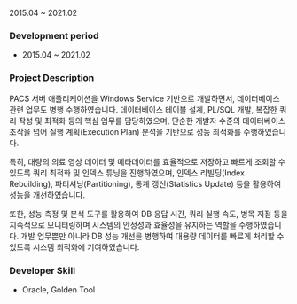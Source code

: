 2015.04 ~ 2021.02

### Development period

- 2015.04 ~ 2021.02

### Project Description

PACS 서버 애플리케이션을 Windows Service 기반으로 개발하면서, 데이터베이스 관련 업무도 병행 수행하였습니다. 데이터베이스 테이블 설계, PL/SQL 개발, 복잡한 쿼리 작성 및 최적화 등의 핵심 업무를 담당하였으며, 단순한 개발자 수준의 데이터베이스 조작을 넘어 실행 계획(Execution Plan) 분석을 기반으로 성능 최적화를 수행하였습니다.

특히, 대량의 의료 영상 데이터 및 메타데이터를 효율적으로 저장하고 빠르게 조회할 수 있도록 쿼리 최적화 및 인덱스 튜닝을 진행하였으며, 인덱스 리빌딩(Index Rebuilding), 파티셔닝(Partitioning), 통계 갱신(Statistics Update) 등을 활용하여 성능을 개선하였습니다.

또한, 성능 측정 및 분석 도구를 활용하여 DB 응답 시간, 쿼리 실행 속도, 병목 지점 등을 지속적으로 모니터링하며 시스템의 안정성과 효율성을 유지하는 역할을 수행하였습니다. 개발 업무뿐만 아니라 DB 성능 개선을 병행하여 대용량 데이터를 빠르게 처리할 수 있도록 시스템 최적화에 기여하였습니다.

### Developer Skill

- Oracle, Golden Tool
